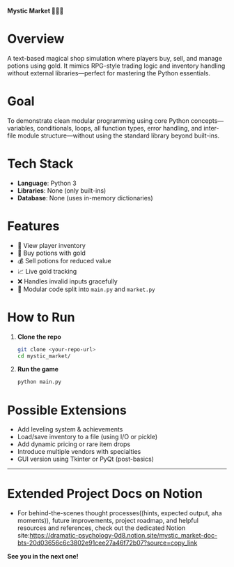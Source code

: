 **Mystic Market 🧙‍♀️💸**

# Overview

A text-based magical shop simulation where players buy, sell, and manage potions using gold. It mimics RPG-style trading logic and inventory handling without external libraries—perfect for mastering the Python essentials.

# Goal

To demonstrate clean modular programming using core Python concepts—variables, conditionals, loops, all function types, error handling, and inter-file module structure—without using the standard library beyond built-ins.

# Tech Stack

* **Language**: Python 3
* **Libraries**: None (only built-ins)
* **Database**: None (uses in-memory dictionaries)

# Features

* 🧺 View player inventory
* 🧪 Buy potions with gold
* 💰 Sell potions for reduced value
* 📈 Live gold tracking
* ❌ Handles invalid inputs gracefully
* 🧩 Modular code split into `main.py` and `market.py`

# How to Run

1. **Clone the repo**

   ```bash
   git clone <your-repo-url>
   cd mystic_market/
   ```

2. **Run the game**

   ```bash
   python main.py
   ```

# Possible Extensions

* Add leveling system & achievements
* Load/save inventory to a file (using I/O or pickle)
* Add dynamic pricing or rare item drops
* Introduce multiple vendors with specialties
* GUI version using Tkinter or PyQt (post-basics)

---

# Extended Project Docs on Notion
* For behind-the-scenes thought processes((hints, expected output, aha moments)), future improvements, project roadmap, and helpful resources and references, check out the dedicated Notion site:https://dramatic-psychology-0d8.notion.site/mystic_market-doc-bts-20d03656c6c3802e91cee27a46f72b07?source=copy_link

**See you in the next one!**